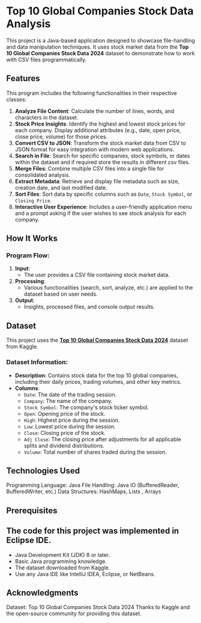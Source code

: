 # Top 10 Global Companies Stock Data Analysis

This project is a Java-based application designed to showcase file-handling and data manipulation techniques. It uses stock market data from the **Top 10 Global Companies Stock Data 2024** dataset to demonstrate how to work with CSV files programmatically.

## Features

This program includes the following functionalities in their respective classes:

1. **Analyze File Content**: Calculate the number of lines, words, and characters in the dataset.
2. **Stock Price Insights**: Identify the highest and lowest stock prices for each company. Display additional attributes (e.g., date, open price, close price, volume) for those prices.
3. **Convert CSV to JSON**: Transform the stock market data from CSV to JSON format for easy integration with modern web applications.
4. **Search in File**: Search for specific companies, stock symbols, or dates within the dataset and if required store the results in different csv files.
5. **Merge Files**: Combine multiple CSV files into a single file for consolidated analysis.
6. **Extract Metadata**: Retrieve and display file metadata such as size, creation date, and last modified date.
7. **Sort Files**: Sort data by specific columns such as `Date`, `Stock Symbol`, or `Closing Price`.
8. **Interactive User Experience**: Includes a user-friendly application menu and a prompt asking if the user wishes to see stock analysis for each company.

## How It Works

### Program Flow:

1. **Input**:
   - The user provides a CSV file containing stock market data.
2. **Processing**:
   - Various functionalities (search, sort, analyze, etc.) are applied to the dataset based on user needs.
3. **Output**:
   - Insights, processed files, and console output results.

## Dataset

This project uses the **[Top 10 Global Companies Stock Data 2024](https://www.kaggle.com/datasets/your-dataset-link)** dataset from Kaggle.

### Dataset Information:

- **Description**: Contains stock data for the top 10 global companies, including their daily prices, trading volumes, and other key metrics.
- **Columns**:
  - `Date`: The date of the trading session.
  - `Company`: The name of the company.
  - `Stock Symbol`: The company's stock ticker symbol.
  - `Open`: Opening price of the stock.
  - `High`: Highest price during the session.
  - `Low`: Lowest price during the session.
  - `Close`: Closing price of the stock.
  - `Adj Close`: The closing price after adjustments for all applicable splits and dividend distributions.
  - `Volume`: Total number of shares traded during the session.

## Technologies Used

Programming Language: Java
File Handling: Java IO (BufferedReader, BufferedWriter, etc.)
Data Structures: HashMaps, Lists , Arrays

## Prerequisites

## The code for this project was implemented in Eclipse IDE.

- Java Development Kit (JDK) 8 or later.
- Basic Java programming knowledge.
- The dataset downloaded from Kaggle.
- Use any Java IDE like IntelliJ IDEA, Eclipse, or NetBeans.

## Acknowledgments

Dataset: Top 10 Global Companies Stock Data 2024
Thanks to Kaggle and the open-source community for providing this dataset.

